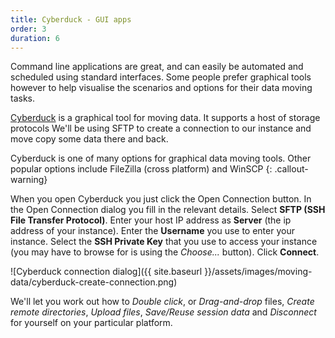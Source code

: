 ```yaml
---
title: Cyberduck - GUI apps
order: 3
duration: 6
---
```


Command line applications are great, and can easily be automated and scheduled using standard interfaces. Some people prefer graphical tools however to help visualise the scenarios and options for their data moving tasks. 

[Cyberduck](https://cyberduck.io) is a graphical tool for moving data. It supports a host of storage protocols We'll be using SFTP to create a connection to our instance and move copy some data there and back.

Cyberduck is one of many options for graphical data moving tools. Other popular options include FileZilla (cross platform) and WinSCP
{: .callout-warning}

When you open Cyberduck you just click the Open Connection button. In the Open Connection dialog you fill in the relevant details. Select **SFTP (SSH File Transfer Protocol)**. Enter your host IP address as **Server** (the ip address of your instance). Enter the **Username** you use to enter your instance. Select the **SSH Private Key** that you use to access your instance (you may have to browse for is using the *Choose...* button). Click **Connect**.

![Cyberduck connection dialog]({{ site.baseurl }}/assets/images/moving-data/cyberduck-create-connection.png)



We'll let you work out how to *Double click*, or *Drag-and-drop* files, *Create remote directories*, *Upload files*, *Save/Reuse session data* and *Disconnect* for yourself on your particular platform. 

